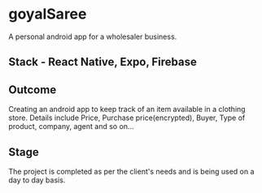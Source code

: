 # goyalSaree

A personal android app for a wholesaler business.

## Stack - React Native, Expo, Firebase

## Outcome
Creating an android app to keep track of an item available in a clothing store. 
Details include Price, Purchase price(encrypted), Buyer, Type of product, company, agent and so on...

## Stage
The project is completed as per the client's needs and is being used on a day to day basis.
